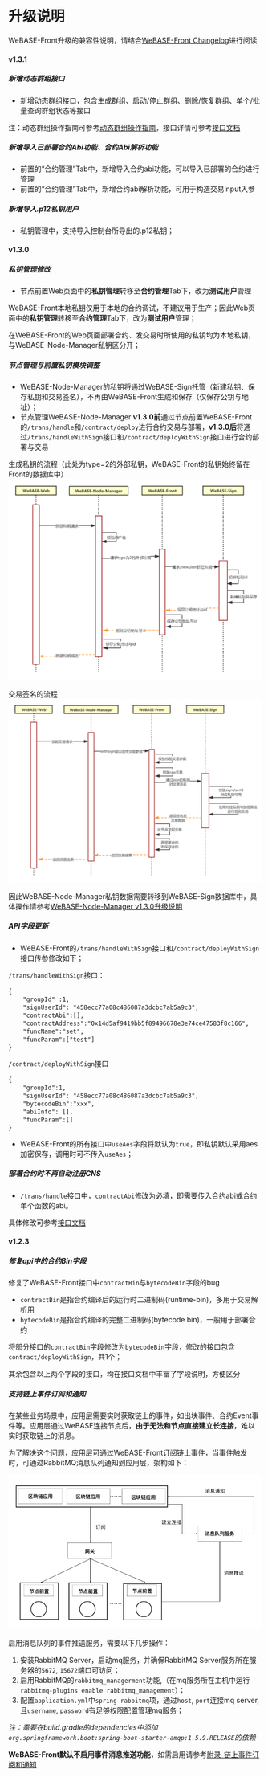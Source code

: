 # 升级说明

WeBASE-Front升级的兼容性说明，请结合[WeBASE-Front Changelog](https://github.com/WeBankFinTech/WeBASE-Front)进行阅读

#### v1.3.1

##### 新增动态群组接口
- 新增动态群组接口，包含生成群组、启动/停止群组、删除/恢复群组、单个/批量查询群组状态等接口

注：动态群组操作指南可参考[动态群组操作指南](../WeBASE-Console-Suit/index.html#dynamic_group_use)，接口详情可参考[接口文档](./interface.html#dynamic_group_interface)

##### 新增导入已部署合约Abi功能、合约Abi解析功能
- 前置的“合约管理”Tab中，新增导入合约abi功能，可以导入已部署的合约进行管理
- 前置的“合约管理”Tab中，新增合约abi解析功能，可用于构造交易input入参

##### 新增导入.p12私钥用户
- 私钥管理中，支持导入控制台所导出的.p12私钥；

#### v1.3.0

##### 私钥管理修改
- 节点前置Web页面中的**私钥管理**转移至**合约管理**Tab下，改为**测试用户**管理

WeBASE-Front本地私钥仅用于本地的合约调试，不建议用于生产；因此Web页面中的**私钥管理**转移至**合约管理**Tab下，改为**测试用户**管理；

在WeBASE-Front的Web页面部署合约、发交易时所使用的私钥均为本地私钥，与WeBASE-Node-Manager私钥区分开；

##### 节点管理与前置私钥模块调整
- WeBASE-Node-Manager的私钥将通过WeBASE-Sign托管（新建私钥、保存私钥和交易签名），不再由WeBASE-Front生成和保存（仅保存公钥与地址）；
- 节点管理WeBASE-Node-Manager **v1.3.0前**通过节点前置WeBASE-Front的`/trans/handle`和`/contract/deploy`进行合约交易与部署，**v1.3.0后**将通过`/trans/handleWithSign`接口和`/contract/deployWithSign`接口进行合约部署与交易

生成私钥的流程（此处为type=2的外部私钥，WeBASE-Front的私钥始终留在Front的数据库中）
![使用sign生成私钥的流程](../../images/WeBASE/new_generate_pri.png)

交易签名的流程
![使用sign交易签名的流程](../../images/WeBASE/new_tx_sign.png)

因此WeBASE-Node-Manager私钥数据需要转移到WeBASE-Sign数据库中，具体操作请参考[WeBASE-Node-Manager v1.3.0升级说明](../WeBASE-Node-Manager/upgrade.html#v1-3-0)

##### API字段更新
- WeBASE-Front的`/trans/handleWithSign`接口和`/contract/deployWithSign`接口传参修改如下；

`/trans/handleWithSign`接口：
```
{
    "groupId" :1,
    "signUserId": "458ecc77a08c486087a3dcbc7ab5a9c3",
    "contractAbi":[],
    "contractAddress":"0x14d5af9419bb5f89496678e3e74ce47583f8c166",
    "funcName":"set",
    "funcParam":["test"]
}
```

`/contract/deployWithSign`接口
```
{
    "groupId":1,
    "signUserId": "458ecc77a08c486087a3dcbc7ab5a9c3",
    "bytecodeBin":"xxx",
    "abiInfo": [],
    "funcParam":[]
}
```

- WeBASE-Front的所有接口中`useAes`字段将默认为`true`，即私钥默认采用aes加密保存，调用时可不传入`useAes`；

##### 部署合约时不再自动注册CNS
- `/trans/handle`接口中，`contractAbi`修改为必填，即需要传入合约abi或合约单个函数的abi。

具体修改可参考[接口文档](../WeBASE-Front/interface.html)


#### v1.2.3

##### 修复api中的合约Bin字段

修复了WeBASE-Front接口中`contractBin`与`bytecodeBin`字段的bug

- `contractBin`是指合约编译后的运行时二进制码(runtime-bin)，多用于交易解析用
- `bytecodeBin`是指合约编译的完整二进制码(bytecode bin)，一般用于部署合约

将部分接口的`contractBin`字段修改为`bytecodeBin`字段，修改的接口包含`contract/deployWithSign`，共1个；

其余包含以上两个字段的接口，均在接口文档中丰富了字段说明，方便区分

##### 支持链上事件订阅和通知

在某些业务场景中，应用层需要实时获取链上的事件，如出块事件、合约Event事件等。应用层通过WeBASE连接节点后，**由于无法和节点直接建立长连接**，难以实时获取链上的消息。

为了解决这个问题，应用层可通过WeBASE-Front订阅链上事件，当事件触发时，可通过RabbitMQ消息队列通知到应用层，架构如下：

![链上事件通知架构](../../images/WeBASE/front-event/event_structure.png)

启用消息队列的事件推送服务，需要以下几步操作：
1. 安装RabbitMQ Server，启动mq服务，并确保RabbitMQ Server服务所在服务器的`5672`, `15672`端口可访问；
2. 启用RabbitMQ的`rabbitmq_managerment`功能,（在mq服务所在主机中运行`rabbitmq-plugins enable rabbitmq_management`）；
3. 配置`application.yml`中`spring-rabbitmq`项，通过`host`, `port`连接mq server, 且`username`, `password`有足够权限配置管理mq服务；

*注：需要在build.gradle的dependencies中添加`org.springframework.boot:spring-boot-starter-amqp:1.5.9.RELEASE`的依赖*

**WeBASE-Front默认不启用事件消息推送功能**，如需启用请参考[附录-链上事件订阅和通知](./appendix.html#id11)

